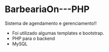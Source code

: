 # BarbeariaOn---PHP

Sistema de agendamento e gerenciamento!!

- Foi utilizado algumas templates e bootstrap. 
- PHP para o backend
- MySQL  
